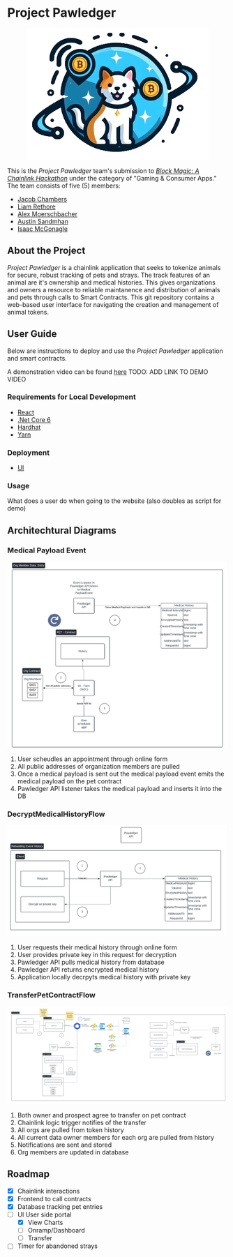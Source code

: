 # Project Pawledger

<p  align="center">
  <img src="./images/pawledger.png"/>
</p>

This is the _Project Pawledger_ team's submission to [_Block Magic: A Chainlink Hackathon_](https://chain.link/hackathon) under the category of "Gaming & Consumer Apps." The team consists of five (5) members: 
* [Jacob Chambers](https://github.com/chambsbond)
* [Liam Rethore](https://github.com/liamliam2020)
* [Alex Moerschbacher](https://github.com/alexmoerschbacher)
* [Austin Sandmhan](https://github.com/sandmhan)
* [Isaac McGonagle](https://github.com/ikemcgon)


## About the Project

_Project Pawledger_ is a chainlink application that seeks to tokenize animals for secure, robust tracking of pets and strays. The track features of an animal are it's ownership and medical histories. This gives organizations and owners a resource to reliable maintanence and distribution of animals and pets through calls to Smart Contracts. This git repository contains a web-based user interface for navigating the creation and management of animal tokens.

## User Guide

Below are instructions to deploy and use the _Project Pawledger_ application and smart contracts.

A demonstration video can be found [here]() TODO: ADD LINK TO DEMO VIDEO

### Requirements for Local Development

 - [React](https://react.dev/)
 - [.Net Core 6](https://dotnet.microsoft.com/en-us/download/dotnet/6.0)
 - [Hardhat](https://hardhat.org/hardhat-runner/docs/getting-started)
 - [Yarn](https://classic.yarnpkg.com/lang/en/docs/install/#windows-stable)

### Deployment

- [UI](https://lemon-rock-09e5dbe0f.5.azurestaticapps.net/)

### Usage

What does a user do when going to the website (also doubles as script for demo)

## Architechtural Diagrams

### Medical Payload Event
![MedicalPayloadEvent](/images/MedicalPayloadEvent.png)
1. User scheudles an appointment through online form
2. All public addresses of organization members are pulled
3. Once a medical payload is sent out the medical payload event emits the medical payload on the pet contract
4. Pawledger API listener takes the medical payload and inserts it into the DB

### DecryptMedicalHistoryFlow
![DecryptMedicalHistoryFlow](/images/DecryptMedicalHistoryFlow.png)
1. User requests their medical history through online form
2. User provides private key in this request for decryption
3. Pawledger API pulls medical history from database
4. Pawledger API returns encrypted medical history
5. Application locally decrpyts medical history with private key 

### TransferPetContractFlow
![TransferPetContractFlow](/images/TransferPetContract.png)
1. Both owner and prospect agree to transfer on pet contract
2. Chainlink logic trigger notifies of the transfer
3. All orgs are pulled from token history
4. All current data owner members for each org are pulled from history
5. Notifications are sent and stored
6. Org members are updated in database

## Roadmap

- [x] Chainlink interactions
- [x] Frontend to call contracts
- [x] Database tracking pet entries
- [ ] UI User side portal
    - [x] View Charts
    - [ ] Onramp/Dashboard
    - [ ] Transfer
- [ ] Timer for abandoned strays